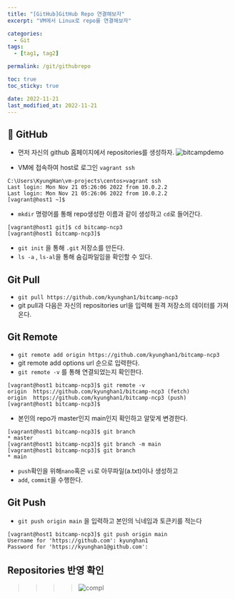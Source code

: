 ```yaml
---
title: "[GitHub]GitHub Repo 연결해보자"
excerpt: "VM에서 Linux로 repo를 연결해보자"

categories:
  - Git
tags:
  - [tag1, tag2]

permalink: /git/githubrepo

toc: true
toc_sticky: true

date: 2022-11-21
last_modified_at: 2022-11-21
---
```


## 🦥 GitHub

- 먼저 자신의 github 홈페이지에서 repositories를 생성하자.
![bitcampdemo](https://user-images.githubusercontent.com/118426681/203039943-3caafe9e-b6b8-4e1d-992e-e4a86a686434.png)

- VM에 접속하여 host로 로그인 `vagrant ssh`
```
C:\Users\KyungHan\vm-projects\centos>vagrant ssh
Last login: Mon Nov 21 05:26:06 2022 from 10.0.2.2
Last login: Mon Nov 21 05:26:06 2022 from 10.0.2.2
[vagrant@host1 ~]$
```
- `mkdir` 명령어를 통해 repo생성한 이름과 같이 생성하고 `cd`로 들어간다.
```
[vagrant@host1 git]$ cd bitcamp-ncp3
[vagrant@host1 bitcamp-ncp3]$
```
- `git init` 을 통해 `.git` 저장소를 만든다.
- `ls -a` , `ls-al`을 통해 숨김파일임을 확인할 수 있다.
## Git Pull
- `git pull https://github.com/kyunghan1/bitcamp-ncp3` 
- git pull과 다음은 자신의 repositories url을 입력해 원격 저장소의 데이터를 가져온다.
## Git Remote
- `git remote add origin https://github.com/kyunghan1/bitcamp-ncp3`
- git remote add options url 순으로 입력한다.
- `git remote -v` 를 통해 연결되었는지 확인한다.
```
[vagrant@host1 bitcamp-ncp3]$ git remote -v
origin  https://github.com/kyunghan1/bitcamp-ncp3 (fetch)
origin  https://github.com/kyunghan1/bitcamp-ncp3 (push)
[vagrant@host1 bitcamp-ncp3]$
```
- 본인의 repo가 master인지 main인지 확인하고 알맞게 변경한다.
```
[vagrant@host1 bitcamp-ncp3]$ git branch
* master
[vagrant@host1 bitcamp-ncp3]$ git branch -m main
[vagrant@host1 bitcamp-ncp3]$ git branch
* main
```
- `push`확인을 위해`nano`혹은 `vi`로 아무파일(a.txt)이나 생성하고
- `add`, `commit`을 수행한다.

## Git Push

- `git push origin main` 을 입력하고 본인의 닉네임과 토큰키를 적는다
```
[vagrant@host1 bitcamp-ncp3]$ git push origin main
Username for 'https://github.com': kyunghan1
Password for 'https://kyunghan1@github.com':
```
## Repositories 반영 확인

>>>>![compl](https://user-images.githubusercontent.com/118426681/203054121-a1e145c7-abbf-4151-b07d-c85be2c74840.png)
